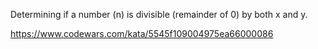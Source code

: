Determining if a number (n) is divisible (remainder of 0) by both x and y.


https://www.codewars.com/kata/5545f109004975ea66000086